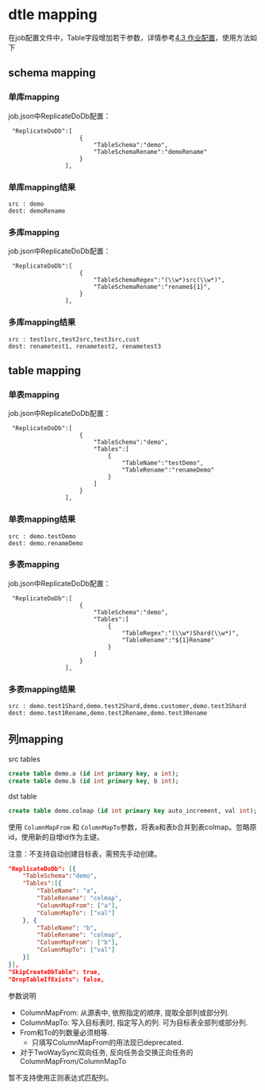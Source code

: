 # dtle mapping

在job配置文件中，Table字段增加若干参数，详情参考[4.3 作业配置](../4/4.3_job_configuration.md)，使用方法如下

## schema mapping 


### 单库mapping
job.json中ReplicateDoDb配置：
```
 "ReplicateDoDb":[
                    {
                        "TableSchema":"demo",
                        "TableSchemaRename":"demoRename"
                    }
                ],
```

### 单库mapping结果
```
src : demo
dest: demoRename
```

### 多库mapping
job.json中ReplicateDoDb配置：
```
 "ReplicateDoDb":[
                    { 
                        "TableSchemaRegex":"(\\w*)src(\\w*)",
                        "TableSchemaRename":"rename${1}",
                    }
                ],
```

### 多库mapping结果
```
src : test1src,test2src,test3src,cust
dest: renametest1, renametest2, renametest3
```


## table mapping 
### 单表mapping
job.json中ReplicateDoDb配置：
```
 "ReplicateDoDb":[
                    {
                        "TableSchema":"demo",
                        "Tables":[
                            {
                                "TableName":"testDemo",
                                "TableRename":"renameDemo"
                            }
                        ]
                    }
                ],
```
### 单表mapping结果

```
src : demo.testDemo
dest: demo.renameDemo
```


### 多表mapping
job.json中ReplicateDoDb配置：
```
 "ReplicateDoDb":[
                    {
                        "TableSchema":"demo",
                        "Tables":[
                            {
                                "TableRegex":"(\\w*)Shard(\\w*)",
                                "TableRename":"${1}Rename"
                            }
                        ]
                    }
                ],
```

### 多表mapping结果
```
src : demo.test1Shard,demo.test2Shard,demo.customer,demo.test3Shard
dest: demo.test1Rename,demo.test2Rename,demo.test3Rename
```


## 列mapping

src tables

```sql
create table demo.a (id int primary key, a int);
create table demo.b (id int primary key, b int);
```

dst table

```sql
create table demo.colmap (id int primary key auto_increment, val int);
```

使用 `ColumnMapFrom` 和 `ColumnMapTo`参数，将表a和表b合并到表colmap。忽略原id，使用新的自增id作为主键。

注意：不支持自动创建目标表，需预先手动创建。

```json
"ReplicateDoDb": [{
    "TableSchema":"demo",
    "Tables":[{
        "TableName": "a",
        "TableRename": "colmap",
        "ColumnMapFrom": ["a"],
        "ColumnMapTo": ["val"]        
    }, {
        "TableName": "b",
        "TableRename": "colmap",
        "ColumnMapFrom": ["b"],
        "ColumnMapTo": ["val"]
    }]
}],
"SkipCreateDbTable": true,
"DropTableIfExists": false,
```

参数说明
- ColumnMapFrom: 从源表中, 依照指定的顺序, 提取全部列或部分列.
- ColumnMapTo: 写入目标表时, 指定写入的列. 可为目标表全部列或部分列.
- From和To的列数量必须相等.
  - 只填写ColumnMapFrom的用法现已deprecated.
- 对于TwoWaySync双向任务, 反向任务会交换正向任务的ColumnMapFrom/ColumnMapTo

暂不支持使用正则表达式匹配列。
